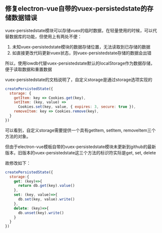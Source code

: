 ## 修复electron-vue自带的vuex-persistedstate的存储数据错误

vuex-persistedstate模块可以存储vuex的临时数据，在轻量使用的时候，可以代替数据库的功能，但使用上有两处不便：  
1.  未知vuex-persistedstate模块的数据存储位置，无法读取到已存储的数据
2. 如直接更改代码更新vuex状态，则vuex-persistedstate存储的数据会出错

所以，使用lowdb代替vuex-persistedstate默认的localStorage作为数据存储，便于读取数据和重置数据

vuex-persistedstate的文档说明了，自定义storage是通过storage选项实现的

```javascript
createPersistedState({
  storage: {
    getItem: key => Cookies.get(key),
    setItem: (key, value) =>
      Cookies.set(key, value, { expires: 3, secure: true }),
    removeItem: key => Cookies.remove(key),
  }
})
```
可以看到，自定义storage需要提供一个具有getItem, setItem, removeItem三个方法的对象。

但由于electron-vue模板自带的vuex-persistedstate模块未更新到github的最新版本，旧版本的vuex-persistedstate这三个方法的标识符实际是get, set, delete

故修改如下：
```javascript
createPersistedState({
  storage:{
    get: (key)=>{
      return db.get(key).value()
    },
    set: (key, value)=>{
      db.set(key, value).write()
    },
    delete: (key)=>{
      db.unset(key).write()
    }
  }
})
```